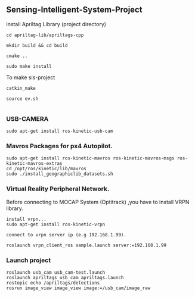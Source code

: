 ## Sensing-Intelligent-System-Project 

install Apriltag Library (project directory)
```
cd apriltag-lib/apriltags-cpp

mkdir build && cd build

cmake ..

sudo make install 

```


To make sis-project
```
catkin_make

source ev.sh


```
### USB-CAMERA

`sudo apt-get install ros-kinetic-usb-cam`

### Mavros Packages for px4 Autopilot.
```
sudo apt-get install ros-kinetic-mavros ros-kinetic-mavros-msgs ros-kinetic-mavros-extras
cd /opt/ros/kinetic/lib/mavros
sudo ./install_geographiclib_datasets.sh 
```

### Virtual Reality Peripheral Network. 
Before connecting to MOCAP System (Optitrack) ,you have to install VRPN library. 
```
install vrpn...
sudo apt-get install ros-kinetic-vrpn

connect to vrpn server ip (e.g 192.168.1.99).

roslaunch vrpn_client_ros sample.launch server:=192.168.1.99 

```
### Launch project
```
roslaunch usb_cam usb_cam-test.launch
roslaunch apriltags usb_cam_apriltags.launch 
rostopic echo /apriltags/detections
rosrun image_view image_view image:=/usb_cam/image_raw
```


